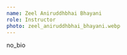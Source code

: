 ```yaml
---
name: Zeel Aniruddhbhai Bhayani
role: Instructor
photo: zeel_aniruddhbhai_bhayani.webp
---
```


no_bio